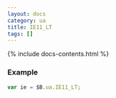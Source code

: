 ```yaml
---
layout: docs
category: ua
title: IE11_LT
tags: []
---
```


{% include docs-contents.html %}

### Example
```js
var ie = $B.ua.IE11_LT;
```